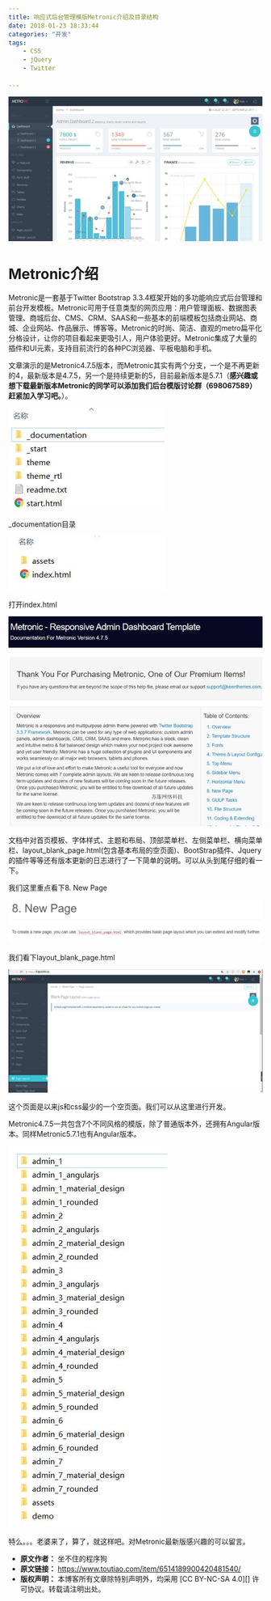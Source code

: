 ```yaml
---
title: 响应式后台管理模版Metronic介绍及目录结构
date: 2018-01-23 18:33:44
categories: "开发"
tags:
	- CSS
	- jQuery
	- Twitter

---
```


![响应式后台管理模版Metronic介绍及目录结构][Metronic]

# Metronic介绍 #

Metronic是一套基于Twitter Bootstrap 3.3.4框架开始的多功能响应式后台管理和前台开发模板。Metronic可用于任意类型的网页应用：用户管理面板、数据图表管理、商城后台、CMS、CRM、SAAS和一些基本的前端模板包括商业网站、商城、企业网站、作品展示、博客等。Metronic的时尚、简洁、直观的metro扁平化分格设计，让你的项目看起来更吸引人，用户体验更好。Metronic集成了大量的插件和UI元素，支持目前流行的各种PC浏览器、平板电脑和手机。

文章演示的是Metronic4.7.5版本，而Metronic其实有两个分支，一个是不再更新的4，最新版本是4.7.5，另一个是持续更新的5，目前最新版本是5.7.1（**感兴趣或想下载最新版本Metronic的同学可以添加我们后台模版讨论群（698067589）赶紧加入学习吧。**）。

![响应式后台管理模版Metronic介绍及目录结构][Metronic 1]

\_documentation目录

![响应式后台管理模版Metronic介绍及目录结构][Metronic 2]

打开index.html

![响应式后台管理模版Metronic介绍及目录结构][Metronic 3]

文档中对首页模板、字体样式、主题和布局、顶部菜单栏、左侧菜单栏、横向菜单栏、layout\_blank\_page.html(包含基本布局的空页面)、BootStrap插件、Jquery的插件等等还有版本更新的日志进行了一下简单的说明。可以从头到尾仔细的看一下。

我们这里重点看下8. New Page

![响应式后台管理模版Metronic介绍及目录结构][Metronic 4]

我们看下layout\_blank\_page.html


![响应式后台管理模版Metronic介绍及目录结构][Metronic 5]

这个页面是以来js和css最少的一个空页面。我们可以从这里进行开发。

Metronic4.7.5一共包含7个不同风格的模版，除了普通版本外，还拥有Angular版本。同样Metronic5.7.1也有Angular版本。

![响应式后台管理模版Metronic介绍及目录结构][Metronic 6]

特么。。。老婆来了，算了，就这样吧。对Metronic最新版感兴趣的可以留言。



[Metronic]: static/resources/crawler/VB7V-ZFEU-JABY.jpg
[Metronic 1]: static/resources/crawler/Y77V-EB3M-VNNY.jpg
[Metronic 2]: static/resources/crawler/AIMZ-ERMF-ZMF3.jpg
[Metronic 3]: static/resources/crawler/Z7JV-BEFB-A2MM.jpg
[Metronic 4]: static/resources/crawler/NVUF-AAMQ-VZFU.jpg
[Metronic 5]: static/resources/crawler/UFMI-ERZY-UZNI.jpg
[Metronic 6]: static/resources/crawler/FQF3-MRNR-JRRN.jpg
 *  **原文作者：** 坐不住的程序狗
 *  **原文链接：** https://www.toutiao.com/item/6514189900420481540/
 *  **版权声明：** 本博客所有文章除特别声明外，均采用 [CC BY-NC-SA 4.0][] 许可协议。转载请注明出处。
